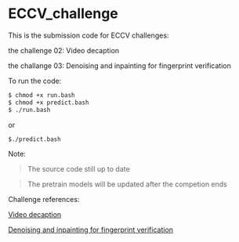 # ECCV_challenge
This is the submission code for ECCV challenges:

the challenge 02: Video decaption

the challange 03: Denoising and inpainting for fingerprint verification

To run the code:
```sh
$ chmod +x run.bash
$ chmod +x predict.bash
$ ./run.bash
```
or
```sh
$./predict.bash
```
Note:
> The source code still up to date 

> The pretrain models will be updated after the competion ends 

Challenge references:

[Video decaption](https://competitions.codalab.org/competitions/18421)

[Denoising and inpainting for fingerprint verification](https://competitions.codalab.org/competitions/18426)
